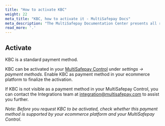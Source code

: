 ```yaml
---
title: "How to activate KBC"
weight: 22
meta_title: "KBC, how to activate it - MultiSafepay Docs"
meta_description: "The MultiSafepay Documentation Center presents all relevant information about our Plugins and API. You can also find support pages for payment methods, tools and general questions as well as the contact details of our Support and Integration Teams."
read_more: '.'
---
```

## Activate
KBC is a standard payment method.

KBC can be activated in your [MultiSafepay Control](https://merchant.multisafepay.com) under _settings -> payment methods_.
Enable KBC as payment method in your ecommerce platform to finalize the activation.

If KBC is not visible as a payment method in your MultiSafepay Control, you can contact the Integrations team at <integration@multisafepay.com> to assist you further.

_Note: Before you request KBC to be activated, check whether this payment method is supported by your ecommerce platform and your MultiSafepay Control_.
